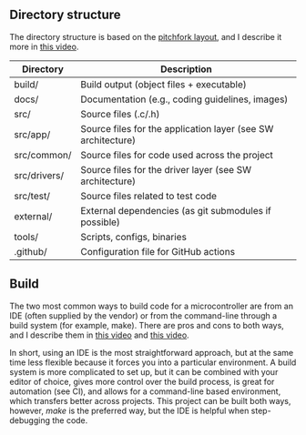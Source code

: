 ## Directory structure
The directory structure is based on the
[pitchfork layout](https://github.com/vector-of-bool/pitchfork), and I describe it
more in [this video](https://www.youtube.com/watch?v=6oJ2LLxfP3s).

| Directory    | Description                                                  |
|--------------|--------------------------------------------------------------|
| build/       | Build output (object files + executable)                     |
| docs/        | Documentation (e.g., coding guidelines, images)              |
| src/         | Source files (.c/.h)                                         |
| src/app/     | Source files for the application layer (see SW architecture) |
| src/common/  | Source files for code used across the project                |
| src/drivers/ | Source files for the driver layer (see SW architecture)      |
| src/test/    | Source files related to test code                            |
| external/    | External dependencies (as git submodules if possible)        |
| tools/       | Scripts, configs, binaries                                   |
| .github/     | Configuration file for GitHub actions                        |

## Build
The two most common ways to build code for a microcontroller are from
an IDE (often supplied by the vendor) or from the command-line through a build
system (for example, make). There are pros and cons to both ways, and I describe
them in [this video](https://www.youtube.com/watch?v=H1HToCzku9Y) and
[this video](https://www.youtube.com/watch?v=HCfq44NNBaU).

In short, using an IDE is the most straightforward approach, but
at the same time less flexible because it forces you into a particular environment.
A build system is more complicated to set up, but it can be combined with your editor
of choice, gives more control over the build process, is great for automation (see CI),
and allows for a command-line based environment, which transfers better across projects.
This project can be built both ways, however, _make_ is the preferred way, but the IDE
is helpful when step-debugging the code.
